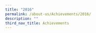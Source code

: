 ```yaml
---
title: "2016"
permalink: /about-us/Achievements/2016/
description: ""
third_nav_title: Achievements
---
```

